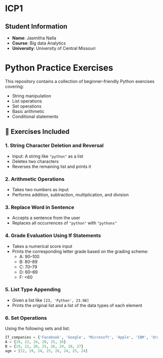 # ICP1
## Student Information
- **Name**: Jasmitha Nalla
- **Course**: Big data Analytics
- **University**: University of Central Missouri
# Python Practice Exercises

This repository contains a collection of beginner-friendly Python exercises covering:

- String manipulation
- List operations
- Set operations
- Basic arithmetic
- Conditional statements

## 🔧 Exercises Included

### 1. String Character Deletion and Reversal
- Input: A string like `"python"` as a list
- Deletes two characters
- Reverses the remaining list and prints it

### 2. Arithmetic Operations
- Takes two numbers as input
- Performs addition, subtraction, multiplication, and division

### 3. Replace Word in Sentence
- Accepts a sentence from the user
- Replaces all occurrences of `"python"` with `"pythons"`

### 4. Grade Evaluation Using If Statements
- Takes a numerical score input
- Prints the corresponding letter grade based on the grading scheme:
  - A: 90–100
  - B: 80–89
  - C: 70–79
  - D: 60–69
  - F: <60

### 5. List Type Appending
- Given a list like `[23, 'Python', 23.98]`
- Prints the original list and a list of the data types of each element

### 6. Set Operations
Using the following sets and list:
```python
IT_companies = {'Facebook', 'Google', 'Microsoft', 'Apple', 'IBM', 'Oracle', 'Amazon'}
A = {19, 22, 24, 20, 25, 26}
B = {19, 22, 20, 25, 26, 24, 28, 27}
age = [22, 19, 24, 25, 26, 24, 25, 24]
